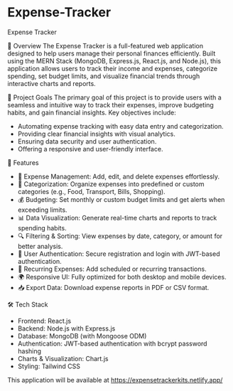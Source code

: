 # Expense-Tracker
Expense Tracker

📌 Overview
The Expense Tracker is a full-featured web application designed to help users manage their personal finances efficiently. Built using the MERN Stack (MongoDB, Express.js, React.js, and Node.js), this application allows users to track their income and expenses, categorize spending, set budget limits, and visualize financial trends through interactive charts and reports. 

🎯 Project Goals
The primary goal of this project is to provide users with a seamless and intuitive way to track their expenses, improve budgeting habits, and gain financial insights. Key objectives include:
- Automating expense tracking with easy data entry and categorization.
- Providing clear financial insights with visual analytics.
- Ensuring data security and user authentication.
- Offering a responsive and user-friendly interface.

🚀 Features
- 📝 Expense Management: Add, edit, and delete expenses effortlessly.
- 📂 Categorization: Organize expenses into predefined or custom categories (e.g., Food, Transport, Bills, Shopping).
- 💰 Budgeting: Set monthly or custom budget limits and get alerts when exceeding limits.
- 📊 Data Visualization: Generate real-time charts and reports to track spending habits.
- 🔍 Filtering & Sorting: View expenses by date, category, or amount for better analysis.
- 🔐 User Authentication: Secure registration and login with JWT-based authentication.
- 📅 Recurring Expenses: Add scheduled or recurring transactions.
- 🌍 Responsive UI: Fully optimized for both desktop and mobile devices.
- 📥 Export Data: Download expense reports in PDF or CSV format.

🛠️ Tech Stack
- Frontend: React.js 
- Backend: Node.js with Express.js
- Database: MongoDB (with Mongoose ODM)
- Authentication: JWT-based authentication with bcrypt password hashing
- Charts & Visualization: Chart.js
- Styling: Tailwind CSS

This application will be available at https://expensetrackerkits.netlify.app/

